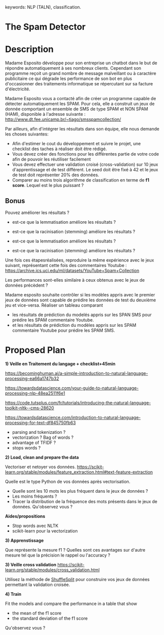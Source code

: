 
keywords: NLP (TALN), classification.

# The Spam Detector

# Description

Madame Esposito développe pour son entreprise un chatbot dans le but de répondre automatiquement à ses nombreux clients. Cependant son programme reçoit un grand nombre de message malveillant ou à caractère publicitaire ce qui dégrade les performance de son bot en plus d'occasionner des traitements informatique se répercutant sur sa facture d'électricité.

Madame Esposito vous a contacté afin de créer un programme capable de détecter automatiquement les SPAM. 
Pour cela, elle a construit un jeux de donnée comportant un ensemble de SMS de type SPAM et NON SPAM (HAM), disponible à l'adresse suivante : 
http://www.dt.fee.unicamp.br/~tiago/smsspamcollection/

Par ailleurs, afin d'intégrer les résultats dans son équipe, elle nous demande les choses suivantes:
* Afin d'estimer le cout du développement et suivre le projet, une checklist des taches à réaliser doit être rédigé.
* Vous devez créer des fonctions pour les différentes partie de votre code afin de pouvoir les réutiliser facilement
* Vous devez effectuer une validation croisé (cross-validation) sur 10 jeux d'apprentissage et de test différent. Le seed doit être fixé à 42 et le jeux de test doit représenter 20% des données.
* Comparer au moins trois algorithme de classification en terme de **f1 score**. Lequel est le plus puissant ?

## Bonus


Pouvez améliorer les résultats ?
* est-ce que la lemmatisation améliore les résultats ?
* est-ce que la racinisation (stemming) améliore les résultats ?

* est-ce que la lemmatisation améliore les résultats ?
* est-ce que la racinisation (stemming)  améliore les résultats ?

Une fois ces étapesréalisées, reproduire la même expérience avec le jeux suivant, représentant cette fois des commentaires Youtube :
https://archive.ics.uci.edu/ml/datasets/YouTube+Spam+Collection

Les performances sont-elles similaire à ceux obtenus avec le jeux de données précèdent ?

Madame esposito souhaite contrôler si les modèles appris avec le premier jeux de données sont capable de prédire les données de test du deuxième jeu et vice-versa.
Réaliser un tableau comparant
* les résultats de prédiction du modelés appris sur les SPAN SMS pour prédire les SPAM commentaire Youtube.
* et les résultats de prédiction du modèles appris sur les SPAM commentaire Youtube pour prédire les SPAM SMS.



# Proposed Plan

**1) Veille en Traitement du langage + checklist+45min**

https://becominghuman.ai/a-simple-introduction-to-natural-language-processing-ea66a1747b32

https://towardsdatascience.com/your-guide-to-natural-language-processing-nlp-48ea2511f6e1

https://code.tutsplus.com/fr/tutorials/introducing-the-natural-language-toolkit-nltk--cms-28620

https://towardsdatascience.com/introduction-to-natural-language-processing-for-text-df845750fb63

* parsing and tokenization ?
* vectorization ? Bag of words ?
* advantage of TFIDF ?
* stops words ?

**2) Load, clean and prepare the data**

Vectoriser et netoyer vos données.
https://scikit-learn.org/stable/modules/feature_extraction.html#text-feature-extraction

Quelle est le type Python de vos données après vectorisation.

* Quelle sont les 10 mots les plus fréquent dans le jeux de données ?
* Les moins fréquents ?
* Tracer la distribution de la fréquence des mots présents dans le jeux de données. Qu'observez vous ?




**Aides/propositions**
* Stop words avec NLTK
* scikit-learn pour la vectorization

**3) Apprenstissage**

Que représente la mesure f1 ?
Quelles sont ces avantages sur d'autre mesure tel que la précision le rappel ou l'accuracy ?

**3) Veille cross validation**
https://scikit-learn.org/stable/modules/cross_validation.html

Utilisez la méthode de [ShuffleSplit](https://scikit-learn.org/stable/modules/generated/sklearn.model_selection.ShuffleSplit.html#sklearn.model_selection.ShuffleSplit) pour construire vos jeux de données permettant la validation croisée.

**4) Train**

Fit the models and compare the performance in a table that show
* the mean of the f1 score
* the standard deviation of the f1 score

Qu'observez vous ?
